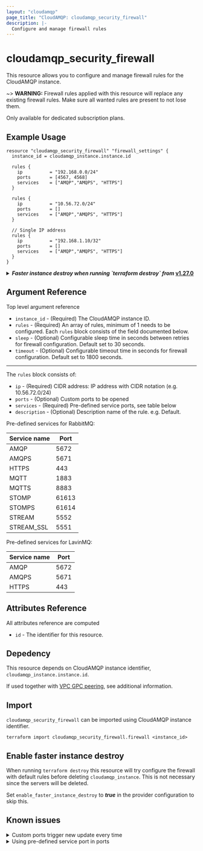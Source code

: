 ```yaml
---
layout: "cloudamqp"
page_title: "CloudAMQP: cloudamqp_security_firewall"
description: |-
  Configure and manage firewall rules
---
```


# cloudamqp_security_firewall

This resource allows you to configure and manage firewall rules for the CloudAMQP instance.

~> **WARNING:** Firewall rules applied with this resource will replace any existing firewall rules. Make sure all wanted rules are present to not lose them.

Only available for dedicated subscription plans.

## Example Usage

```hcl
resource "cloudamqp_security_firewall" "firewall_settings" {
  instance_id = cloudamqp_instance.instance.id

  rules {
    ip          = "192.168.0.0/24"
    ports       = [4567, 4568]
    services    = ["AMQP","AMQPS", "HTTPS"]
  }

  rules {
    ip          = "10.56.72.0/24"
    ports       = []
    services    = ["AMQP","AMQPS", "HTTPS"]
  }

  // Single IP address
  rules {
    ip          = "192.168.1.10/32"
    ports       = []
    services    = ["AMQP","AMQPS", "HTTPS"]
  }
}
```

<details>
  <summary>
    <b>
      <i>Faster instance destroy when running `terraform destroy` from </i>
      <a href="https://github.com/cloudamqp/terraform-provider-cloudamqp/releases/tag/v1.27.0">v1.27.0</a>
    </b>
  </summary>

CloudAMQP Terraform provider [v1.27.0](https://github.com/cloudamqp/terraform-provider-cloudamqp/releases/tag/v1.27.0) enables faster `cloudamqp_instance` destroy when running `terraform destroy`.

```hcl
# Configure the CloudAMQP Provider
provider "cloudamqp" {
  apikey = var.cloudamqp_customer_api_key
  enable_faster_instance_destroy = true
}

resource "cloudamqp_instance" "instance" {
  name    = "terraform-cloudamqp-instance"
  plan    = "bunny-1"
  region  = "amazon-web-services::us-west-1"
  tags    = ["terraform"]
}

resource "cloudamqp_security_firewall" "firewall_settings" {
  instance_id = cloudamqp_instance.instance.id

  rules {
    ip          = "192.168.0.0/24"
    ports       = [4567, 4568]
    services    = ["AMQP","AMQPS", "HTTPS"]
  }

  rules {
    ip          = "10.56.72.0/24"
    ports       = []
    services    = ["AMQP","AMQPS", "HTTPS"]
  }
}
```

</details>

## Argument Reference

Top level argument reference

* `instance_id` - (Required) The CloudAMQP instance ID.
* `rules`       - (Required) An array of rules, minimum of 1 needs to be configured. Each `rules` block consists of the field documented below.
* `sleep`       - (Optional) Configurable sleep time in seconds between retries for firewall configuration. Default set to 30 seconds.
* `timeout`     - (Optional) Configurable timeout time in seconds for firewall configuration. Default set to 1800 seconds.

___

The `rules` block consists of:

* `ip`          - (Required) CIDR address: IP address with CIDR notation (e.g. 10.56.72.0/24)
* `ports`       - (Optional) Custom ports to be opened
* `services`    - (Required) Pre-defined service ports, see table below
* `description` - (Optional) Description name of the rule. e.g. Default.

Pre-defined services for RabbitMQ:

| Service name | Port  |
|--------------|-------|
| AMQP         | 5672  |
| AMQPS        | 5671  |
| HTTPS        | 443   |
| MQTT         | 1883  |
| MQTTS        | 8883  |
| STOMP        | 61613 |
| STOMPS       | 61614 |
| STREAM       | 5552  |
| STREAM_SSL   | 5551  |

Pre-defined services for LavinMQ:

| Service name | Port  |
|--------------|-------|
| AMQP         | 5672  |
| AMQPS        | 5671  |
| HTTPS        | 443   |

## Attributes Reference

All attributes reference are computed

* `id`  - The identifier for this resource.

## Depedency

This resource depends on CloudAMQP instance identifier, `cloudamqp_instance.instance.id`.

If used together with [VPC GPC peering](https://registry.terraform.io/providers/cloudamqp/cloudamqp/latest/docs/resources/vpc_gcp_peering#create-vpc-peering-with-additional-firewall-rules), see additional information.

## Import

`cloudamqp_security_firewall` can be imported using CloudAMQP instance identifier.

`terraform import cloudamqp_security_firewall.firewall <instance_id>`

## Enable faster instance destroy

When running `terraform destroy` this resource will try configure the firewall with default rules before deleting
`cloudamqp_instance`. This is not necessary since the servers will be deleted.

Set `enable_faster_instance_destroy` to ***true*** in the provider configuration to skip this.

## Known issues

<details>
  <summary>Custom ports trigger new update every time</summary>

  Before release [v1.15.1](https://github.com/cloudamqp/terraform-provider-cloudamqp/releases/tag/v1.15.1) using the custom ports can cause a missmatch upon reading data and trigger a new update every time.

  Reason is that there is a bug in validating the response from the underlying API.

  Update the provider to at least v1.15.1 to fix the issue.
 </details>

<details>
  <summary>Using pre-defined service port in ports</summary>

Using one of the port from the pre-defined services in ports argument, see example of using port 5671 instead of the service *AMQPS*.

```hcl
resource "cloudamqp_security_firewall" "firewall_settings" {
  instance_id = cloudamqp_instance.instance.id

  rules {
    ip          = "192.168.0.0/24"
    ports       = [5671]
    services    = []
  }
}
```

Will still create the firewall rule for the instance, but will trigger a new update each `plan` or `apply`. Due to a missmatch between state file and underlying API response.

To solve this, edit the configuration file and change port 5671 to service *AMQPS* and run `terraform apply -refresh-only` to only update the state file and remove the missmatch.

```hcl
resource "cloudamqp_security_firewall" "firewall_settings" {
  instance_id = cloudamqp_instance.instance.id

  rules {
    ip          = "192.168.0.0/24"
    ports       = []
    services    = ["AMQPS"]
  }
}
```

The provider from [v1.15.2](https://github.com/cloudamqp/terraform-provider-cloudamqp/releases/tag/v1.16.0) will start to warn about using this.
 </details>
